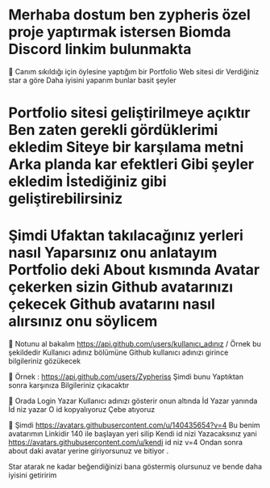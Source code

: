 # Merhaba dostum ben zypheris özel proje yaptırmak istersen Biomda Discord linkim bulunmakta 

🚀 Canım sıkıldığı için öylesine yaptığım bir Portfolio Web sitesi dir Verdiğiniz star a göre Daha iyisini yaparım bunlar basit şeyler

# Portfolio sitesi geliştirilmeye açıktır Ben zaten gerekli gördüklerimi ekledim Siteye bir karşılama metni Arka planda kar efektleri Gibi şeyler ekledim İstediğiniz gibi geliştirebilirsiniz


#  Şimdi Ufaktan takılacağınız yerleri nasıl Yaparsınız onu anlatayım Portfolio deki About kısmında Avatar çekerken sizin Github avatarınızı çekecek Github avatarını nasıl alırsınız onu söylicem 

📝 Notunu al bakalım https://api.github.com/users/kullanıcı_adınız  /  Örnek bu şekildedir Kullanıcı adınız bölümüne Github kullanıcı adınızı girince bilgileriniz gözükecek 

📝 Örnek : https://api.github.com/users/Zypheriss Şimdi bunu Yaptıktan sonra karşınıza Bilgileriniz çıkacaktır 

📝 Orada Login Yazar Kullanıcı adınızı gösterir onun altında İd Yazar yanında İd niz yazar O id kopyalıyoruz Çebe atıyoruz

📝  Şimdi https://avatars.githubusercontent.com/u/140435654?v=4  Bu benim avatarımın Linkidir 140 ile başlayan yeri silip Kendi id nizi Yazacaksınız yani https://avatars.githubusercontent.com/u/kendi id niz  v=4 Ondan sonra about daki avatar yerine  giriyorsunuz ve bitiyor .

Star atarak ne kadar beğendiğinizi bana göstermiş olursunuz ve bende daha iyisini getiririm
